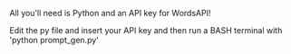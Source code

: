 All you'll need is Python and an API key for WordsAPI!

Edit the py file and insert your API key and then run a BASH terminal with 'python prompt_gen.py'
